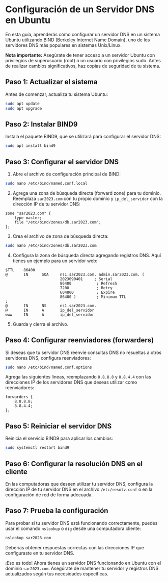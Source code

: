 # Configuración de un Servidor DNS en Ubuntu

En esta guía, aprenderás cómo configurar un servidor DNS en un sistema Ubuntu utilizando BIND (Berkeley Internet Name Domain), uno de los servidores DNS más populares en sistemas Unix/Linux.

**Nota importante:** Asegúrate de tener acceso a un servidor Ubuntu con privilegios de superusuario (root) o un usuario con privilegios sudo. Antes de realizar cambios significativos, haz copias de seguridad de tu sistema.

## Paso 1: Actualizar el sistema

Antes de comenzar, actualiza tu sistema Ubuntu:

```bash
sudo apt update
sudo apt upgrade
```

## Paso 2: Instalar BIND9

Instala el paquete BIND9, que se utilizará para configurar el servidor DNS:

```bash
sudo apt install bind9
```

## Paso 3: Configurar el servidor DNS

1. Abre el archivo de configuración principal de BIND:

```bash
sudo nano /etc/bind/named.conf.local
```

2. Agrega una zona de búsqueda directa (forward zone) para tu dominio. Reemplaza `sar2023.com` con tu propio dominio y `ip_del_servidor` con la dirección IP de tu servidor DNS:

```plaintext
zone "sar2023.com" {
    type master;
    file "/etc/bind/zones/db.sar2023.com";
};
```

3. Crea el archivo de zona de búsqueda directa:

```bash
sudo nano /etc/bind/zones/db.sar2023.com
```

4. Configura la zona de búsqueda directa agregando registros DNS. Aquí tienes un ejemplo para un servidor web:

```plaintext
$TTL    86400
@       IN      SOA     ns1.sar2023.com. admin.sar2023.com. (
                        2023090401     ; Serial
                        86400           ; Refresh
                        7200            ; Retry
                        604800          ; Expire
                        86400 )         ; Minimum TTL
;
@       IN      NS      ns1.sar2023.com.
@       IN      A       ip_del_servidor
www     IN      A       ip_del_servidor
```

5. Guarda y cierra el archivo.

## Paso 4: Configurar reenviadores (forwarders)

Si deseas que tu servidor DNS reenvíe consultas DNS no resueltas a otros servidores DNS, configura reenviadores:

```bash
sudo nano /etc/bind/named.conf.options
```

Agrega las siguientes líneas, reemplazando `8.8.8.8` y `8.8.4.4` con las direcciones IP de los servidores DNS que deseas utilizar como reenviadores:

```plaintext
forwarders {
    8.8.8.8;
    8.8.4.4;
};
```

## Paso 5: Reiniciar el servidor DNS

Reinicia el servicio BIND9 para aplicar los cambios:

```bash
sudo systemctl restart bind9
```

## Paso 6: Configurar la resolución DNS en el cliente

En las computadoras que deseen utilizar tu servidor DNS, configura la dirección IP de tu servidor DNS en el archivo `/etc/resolv.conf` o en la configuración de red de forma adecuada.

## Paso 7: Prueba la configuración

Para probar si tu servidor DNS está funcionando correctamente, puedes usar el comando `nslookup` o `dig` desde una computadora cliente:

```bash
nslookup sar2023.com
```

Deberías obtener respuestas correctas con las direcciones IP que configuraste en tu servidor DNS.

¡Eso es todo! Ahora tienes un servidor DNS funcionando en Ubuntu con el dominio `sar2023.com`. Asegúrate de mantener tu servidor y registros DNS actualizados según tus necesidades específicas.
